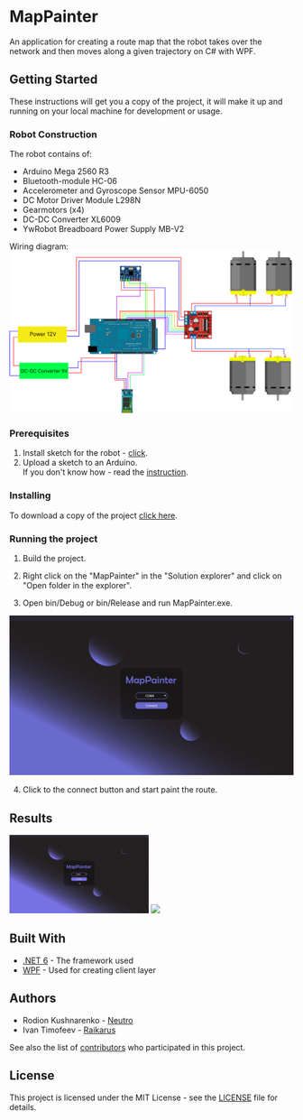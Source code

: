 # MapPainter
An application for creating a route map that the robot takes over the network and then moves along a given trajectory on C# with WPF.

## Getting Started
These instructions will get you a copy of the project, it will make it up and running on your local machine for development or usage.

### Robot Construction
The robot contains of:
* Arduino Mega 2560 R3
* Bluetooth-module HC-06
* Accelerometer and Gyroscope Sensor MPU-6050
* DC Motor Driver Module L298N
* Gearmotors (x4)
* DC-DC Converter XL6009
* YwRobot Breadboard Power Supply MB-V2

Wiring diagram:
![Wiring Diagram](https://raw.githubusercontent.com/Neutroo/Neutroo/main/Images/MapPainter/WiringDiagram.png)

### Prerequisites
1. Install sketch for the robot - [click](https://github.com/Neutroo/MapPainter/releases/download/1.0/4WheelRobot.zip).
2. Upload a sketch to an Arduino.\
If you don't know how - read the [instruction](https://www.dummies.com/article/technology/computers/hardware/arduino/how-to-upload-a-sketch-to-an-arduino-164738).

### Installing
To download a copy of the project [click here](https://github.com/neutroo/MapPainter/archive/refs/heads/master.zip).

### Running the project
1. Build the project.

2. Right click on the "MapPainter" in the "Solution explorer" and click on "Open folder in the explorer".

3. Open bin/Debug or bin/Release and run MapPainter.exe.

![ConnectPage](https://raw.githubusercontent.com/Neutroo/Neutroo/main/Images/MapPainter/Screenshot%202022-03-28%20222436.png)

4. Click to the connect button and start paint the route.

## Results
<div>
  <a>
    <img width="49%" src="https://raw.githubusercontent.com/Neutroo/Neutroo/main/Images/MapPainter/hexagon_program.gif"/>
    <img width="49%" src="https://raw.githubusercontent.com/Neutroo/Neutroo/main/Images/MapPainter/hexagon_robot.gif"/>
  </a>
</div>

## Built With
* [.NET 6](https://dotnet.microsoft.com/en-us/download/dotnet/6.0) - The framework used
* [WPF](https://docs.microsoft.com/ru-ru/visualstudio/designers/getting-started-with-wpf?view=vs-2022) - Used for creating client layer

## Authors
* Rodion Kushnarenko - [Neutro](https://github.com/Neutroo)
* Ivan Timofeev - [Raikarus](https://github.com/Raikarus)

See also the list of [contributors](https://github.com/Neutroo/MapPainter/graphs/contributors) who participated in this project.

## License
This project is licensed under the MIT License - see the [LICENSE](https://github.com/neutroo/MapPainter/blob/master/LICENSE) file for details.
